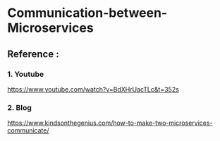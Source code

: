 # Communication-between-Microservices

## Reference : 

### 1. Youtube

https://www.youtube.com/watch?v=BdXHrUacTLc&t=352s

### 2. Blog

https://www.kindsonthegenius.com/how-to-make-two-microservices-communicate/
